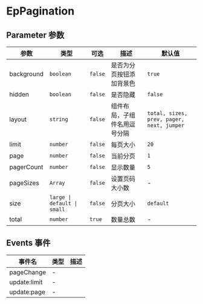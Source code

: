# EpPagination
## Parameter 参数
| 参数 | 类型 | 可选 | 描述 | 默认值 |
| --- | --- | --- | --- | --- |
| background | `boolean` | `false` | 是否为分页按钮添加背景色 | `true`
| hidden | `boolean` | `false` | 是否隐藏 | `false`
| layout | `string` | `false` | 组件布局，子组件名用逗号分隔 | `total, sizes, prev, pager, next, jumper`
| limit | `number` | `false` | 每页大小 | `20`
| page | `number` | `false` | 当前分页 | `1`
| pagerCount | `number` | `false` | 显示数量 | `5`
| pageSizes | `Array` | `false` | 设置页码大小数 | -
| size | `large \| default \| small` | `false` | 分页大小 | `default`
| total | `number` | `true` | 数量总数 | -
## Events 事件
| 事件名 | 类型 |  描述 |
| --- | --- |  --- |
| pageChange | - |  |
| update:limit | - |  |
| update:page | - |  |
